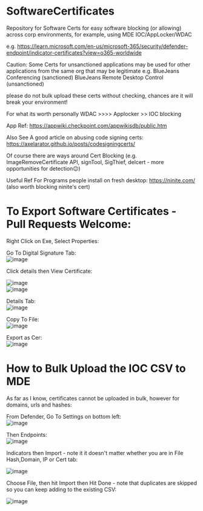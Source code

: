 # SoftwareCertificates
Repository for Software Certs for easy software blocking (or allowing) across corp environments, for example, using MDE IOC/AppLocker/WDAC

e.g. https://learn.microsoft.com/en-us/microsoft-365/security/defender-endpoint/indicator-certificates?view=o365-worldwide


Caution: Some Certs for unsanctioned applications may be used for other applications from the same org that may be legitimate e.g. BlueJeans Conferencing (sanctioned) BlueJeans Remote Desktop Control (unsanctioned)

please do not bulk upload these certs without checking, chances are it will break your environment!

For what its worth personally WDAC >>>> Applocker >> IOC blocking

App Ref: https://appwiki.checkpoint.com/appwikisdb/public.htm  

Also See A good article on abusing code signing certs: https://axelarator.github.io/posts/codesigningcerts/  

Of course there are ways around Cert Blocking (e.g. ImageRemoveCertificate API, signTool, SigThief, delcert - more opportunities for detection😉) 

Useful Ref For Programs people install on fresh desktop: https://ninite.com/ (also worth blocking ninite's cert)


# To Export Software Certificates - Pull Requests Welcome:
Right Click on Exe, Select Properties:

Go To Digital Signature Tab:  
![image](https://user-images.githubusercontent.com/55988027/222768857-102613c0-fa21-4193-aca8-4682a5439604.png)


Click details then View Certificate:  

![image](https://user-images.githubusercontent.com/55988027/222768203-9015f003-8f3f-4823-af34-c06a3d897d0b.png)  
![image](https://user-images.githubusercontent.com/55988027/222769196-22285fb2-c829-4a28-a655-8909cacc6c4a.png)

Details Tab:  
![image](https://user-images.githubusercontent.com/55988027/222769122-882f8644-b232-4d18-900a-ee930d286343.png)


Copy To File:  
![image](https://user-images.githubusercontent.com/55988027/222768521-e6df24dc-76b2-46c7-b8d2-8c5d02c8337e.png)

Export as Cer:  
![image](https://user-images.githubusercontent.com/55988027/222768623-1c6c9523-19ff-4d0f-a7ce-623036ed77fa.png)  

# How to Bulk Upload the IOC CSV to MDE

As far as I know, certificates cannot be uploaded in bulk, however for domains, urls and hashes:  

From Defender, Go To Settings on bottom left:  
![image](https://user-images.githubusercontent.com/55988027/224496554-e26e2672-6216-4694-ab8a-015d0c08451a.png)

Then Endpoints:  
![image](https://user-images.githubusercontent.com/55988027/224496573-0a89865c-e882-4eb8-9172-aa3e5a1ba430.png)  

Indicators then Import - note it it doesn't matter whether you are in File Hash,Domain, IP or Cert tab:  

![image](https://user-images.githubusercontent.com/55988027/224496619-136fbd3f-7b3a-405f-9b85-edb993c42e94.png)  

Choose File, then hit Import then Hit Done - note that duplicates are skipped so you can keep adding to the existing CSV:    

![image](https://user-images.githubusercontent.com/55988027/224496768-7ff90df4-66b2-4398-8307-f424a9ac0303.png)



